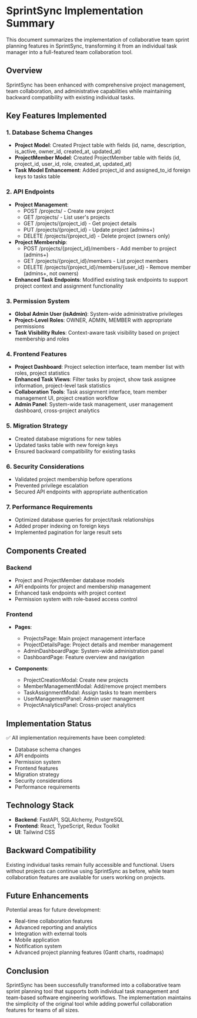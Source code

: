 # SprintSync Implementation Summary

This document summarizes the implementation of collaborative team sprint planning features in SprintSync, transforming it from an individual task manager into a full-featured team collaboration tool.

## Overview

SprintSync has been enhanced with comprehensive project management, team collaboration, and administrative capabilities while maintaining backward compatibility with existing individual tasks.

## Key Features Implemented

### 1. Database Schema Changes
- **Project Model**: Created Project table with fields (id, name, description, is_active, owner_id, created_at, updated_at)
- **ProjectMember Model**: Created ProjectMember table with fields (id, project_id, user_id, role, created_at, updated_at)
- **Task Model Enhancement**: Added project_id and assigned_to_id foreign keys to tasks table

### 2. API Endpoints
- **Project Management**: 
  - POST /projects/ - Create new project
  - GET /projects/ - List user's projects
  - GET /projects/{project_id} - Get project details
  - PUT /projects/{project_id} - Update project (admins+)
  - DELETE /projects/{project_id} - Delete project (owners only)
- **Project Membership**:
  - POST /projects/{project_id}/members - Add member to project (admins+)
  - GET /projects/{project_id}/members - List project members
  - DELETE /projects/{project_id}/members/{user_id} - Remove member (admins+, not owners)
- **Enhanced Task Endpoints**: Modified existing task endpoints to support project context and assignment functionality

### 3. Permission System
- **Global Admin User (isAdmin)**: System-wide administrative privileges
- **Project-Level Roles**: OWNER, ADMIN, MEMBER with appropriate permissions
- **Task Visibility Rules**: Context-aware task visibility based on project membership and roles

### 4. Frontend Features
- **Project Dashboard**: Project selection interface, team member list with roles, project statistics
- **Enhanced Task Views**: Filter tasks by project, show task assignee information, project-level task statistics
- **Collaboration Tools**: Task assignment interface, team member management UI, project creation workflow
- **Admin Panel**: System-wide task management, user management dashboard, cross-project analytics

### 5. Migration Strategy
- Created database migrations for new tables
- Updated tasks table with new foreign keys
- Ensured backward compatibility for existing tasks

### 6. Security Considerations
- Validated project membership before operations
- Prevented privilege escalation
- Secured API endpoints with appropriate authentication

### 7. Performance Requirements
- Optimized database queries for project/task relationships
- Added proper indexing on foreign keys
- Implemented pagination for large result sets

## Components Created

### Backend
- Project and ProjectMember database models
- API endpoints for project and membership management
- Enhanced task endpoints with project context
- Permission system with role-based access control

### Frontend
- **Pages**:
  - ProjectsPage: Main project management interface
  - ProjectDetailsPage: Project details and member management
  - AdminDashboardPage: System-wide administration panel
  - DashboardPage: Feature overview and navigation

- **Components**:
  - ProjectCreationModal: Create new projects
  - MemberManagementModal: Add/remove project members
  - TaskAssignmentModal: Assign tasks to team members
  - UserManagementPanel: Admin user management
  - ProjectAnalyticsPanel: Cross-project analytics

## Implementation Status

✅ All implementation requirements have been completed:
- Database schema changes
- API endpoints
- Permission system
- Frontend features
- Migration strategy
- Security considerations
- Performance requirements

## Technology Stack

- **Backend**: FastAPI, SQLAlchemy, PostgreSQL
- **Frontend**: React, TypeScript, Redux Toolkit
- **UI**: Tailwind CSS

## Backward Compatibility

Existing individual tasks remain fully accessible and functional. Users without projects can continue using SprintSync as before, while team collaboration features are available for users working on projects.

## Future Enhancements

Potential areas for future development:
- Real-time collaboration features
- Advanced reporting and analytics
- Integration with external tools
- Mobile application
- Notification system
- Advanced project planning features (Gantt charts, roadmaps)

## Conclusion

SprintSync has been successfully transformed into a collaborative team sprint planning tool that supports both individual task management and team-based software engineering workflows. The implementation maintains the simplicity of the original tool while adding powerful collaboration features for teams of all sizes.